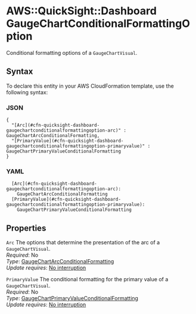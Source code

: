 # AWS::QuickSight::Dashboard GaugeChartConditionalFormattingOption<a name="aws-properties-quicksight-dashboard-gaugechartconditionalformattingoption"></a>

Conditional formatting options of a `GaugeChartVisual`\.

## Syntax<a name="aws-properties-quicksight-dashboard-gaugechartconditionalformattingoption-syntax"></a>

To declare this entity in your AWS CloudFormation template, use the following syntax:

### JSON<a name="aws-properties-quicksight-dashboard-gaugechartconditionalformattingoption-syntax.json"></a>

```
{
  "[Arc](#cfn-quicksight-dashboard-gaugechartconditionalformattingoption-arc)" : GaugeChartArcConditionalFormatting,
  "[PrimaryValue](#cfn-quicksight-dashboard-gaugechartconditionalformattingoption-primaryvalue)" : GaugeChartPrimaryValueConditionalFormatting
}
```

### YAML<a name="aws-properties-quicksight-dashboard-gaugechartconditionalformattingoption-syntax.yaml"></a>

```
  [Arc](#cfn-quicksight-dashboard-gaugechartconditionalformattingoption-arc): 
    GaugeChartArcConditionalFormatting
  [PrimaryValue](#cfn-quicksight-dashboard-gaugechartconditionalformattingoption-primaryvalue): 
    GaugeChartPrimaryValueConditionalFormatting
```

## Properties<a name="aws-properties-quicksight-dashboard-gaugechartconditionalformattingoption-properties"></a>

`Arc`  <a name="cfn-quicksight-dashboard-gaugechartconditionalformattingoption-arc"></a>
The options that determine the presentation of the arc of a `GaugeChartVisual`\.  
*Required*: No  
*Type*: [GaugeChartArcConditionalFormatting](aws-properties-quicksight-dashboard-gaugechartarcconditionalformatting.md)  
*Update requires*: [No interruption](https://docs.aws.amazon.com/AWSCloudFormation/latest/UserGuide/using-cfn-updating-stacks-update-behaviors.html#update-no-interrupt)

`PrimaryValue`  <a name="cfn-quicksight-dashboard-gaugechartconditionalformattingoption-primaryvalue"></a>
The conditional formatting for the primary value of a `GaugeChartVisual`\.  
*Required*: No  
*Type*: [GaugeChartPrimaryValueConditionalFormatting](aws-properties-quicksight-dashboard-gaugechartprimaryvalueconditionalformatting.md)  
*Update requires*: [No interruption](https://docs.aws.amazon.com/AWSCloudFormation/latest/UserGuide/using-cfn-updating-stacks-update-behaviors.html#update-no-interrupt)